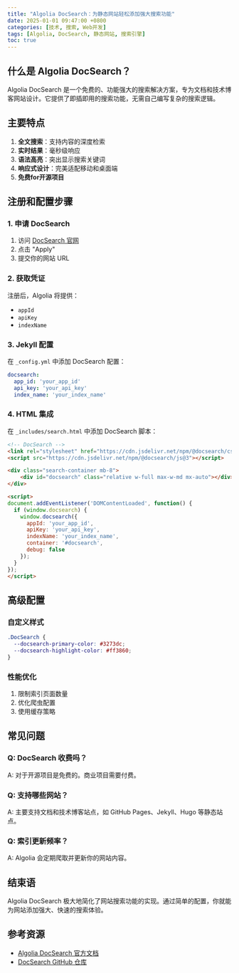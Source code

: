 ```yaml
---
title: "Algolia DocSearch：为静态网站轻松添加强大搜索功能"
date: 2025-01-01 09:47:00 +0800
categories: [技术, 搜索, Web开发]
tags: [Algolia, DocSearch, 静态网站, 搜索引擎]
toc: true
---
```


## 什么是 Algolia DocSearch？

Algolia DocSearch 是一个免费的、功能强大的搜索解决方案，专为文档和技术博客网站设计。它提供了即插即用的搜索功能，无需自己编写复杂的搜索逻辑。

## 主要特点

1. **全文搜索**：支持内容的深度检索
2. **实时结果**：毫秒级响应
3. **语法高亮**：突出显示搜索关键词
4. **响应式设计**：完美适配移动和桌面端
5. **免费for开源项目**

## 注册和配置步骤

### 1. 申请 DocSearch

1. 访问 [DocSearch 官网](https://docsearch.algolia.com/)
2. 点击 "Apply"
3. 提交你的网站 URL

### 2. 获取凭证

注册后，Algolia 将提供：
- `appId`
- `apiKey`
- `indexName`

### 3. Jekyll 配置

在 `_config.yml` 中添加 DocSearch 配置：

```yaml
docsearch:
  app_id: 'your_app_id'
  api_key: 'your_api_key'
  index_name: 'your_index_name'
```

### 4. HTML 集成

在 `_includes/search.html` 中添加 DocSearch 脚本：

```html
<!-- DocSearch -->
<link rel="stylesheet" href="https://cdn.jsdelivr.net/npm/@docsearch/css@3" />
<script src="https://cdn.jsdelivr.net/npm/@docsearch/js@3"></script>

<div class="search-container mb-8">
    <div id="docsearch" class="relative w-full max-w-md mx-auto"></div>
</div>

<script>
document.addEventListener('DOMContentLoaded', function() {
  if (window.docsearch) {
    window.docsearch({
      appId: 'your_app_id',
      apiKey: 'your_api_key',
      indexName: 'your_index_name',
      container: '#docsearch',
      debug: false
    });
  }
});
</script>
```

## 高级配置

### 自定义样式

```css
.DocSearch {
  --docsearch-primary-color: #3273dc;
  --docsearch-highlight-color: #ff3860;
}
```

### 性能优化

1. 限制索引页面数量
2. 优化爬虫配置
3. 使用缓存策略

## 常见问题

### Q: DocSearch 收费吗？
A: 对于开源项目是免费的。商业项目需要付费。

### Q: 支持哪些网站？
A: 主要支持文档和技术博客站点，如 GitHub Pages、Jekyll、Hugo 等静态站点。

### Q: 索引更新频率？
A: Algolia 会定期爬取并更新你的网站内容。

## 结束语

Algolia DocSearch 极大地简化了网站搜索功能的实现。通过简单的配置，你就能为网站添加强大、快速的搜索体验。

## 参考资源

- [Algolia DocSearch 官方文档](https://docsearch.algolia.com/docs/what-is-docsearch)
- [DocSearch GitHub 仓库](https://github.com/algolia/docsearch)
